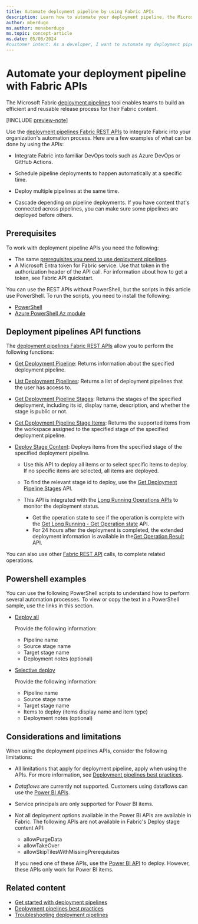 ```yaml
---
title: Automate deployment pipeline by using Fabric APIs
description: Learn how to automate your deployment pipeline, the Microsoft Fabric Application lifecycle management (ALM) tool, by using Fabric APIs.
author: mberdugo
ms.author: monaberdugo
ms.topic: concept-article
ms.date: 05/08/2024
#customer intent: As a developer, I want to automate my deployment pipeline using Fabric APIs so that I can streamline the release process.
---
```


# Automate your deployment pipeline with Fabric APIs

The Microsoft Fabric [deployment pipelines](intro-to-deployment-pipelines.md) tool enables teams to build an efficient and reusable release process for their Fabric content.

[!INCLUDE [preview-note](../../includes/feature-preview-note.md)]

Use the [deployment pipelines Fabric REST APIs](/rest/api/fabric/core/deployment-pipelines) to integrate Fabric into your organization's automation process. Here are a few examples of what can be done by using the APIs:

* Integrate Fabric into familiar DevOps tools such as Azure DevOps or GitHub Actions.

* Schedule pipeline deployments to happen automatically at a specific time.

* Deploy multiple pipelines at the same time.

* Cascade depending on pipeline deployments. If you have content that's connected across pipelines, you can make sure some pipelines are deployed before others.

## Prerequisites

To work with deployment pipeline APIs you need the following:

* The same [prerequisites you need to use deployment pipelines](./get-started-with-deployment-pipelines.md#prerequisites).
* A Microsoft Entra token for Fabric service. Use that token in the authorization header of the API call. For information about how to get a token, see Fabric API quickstart.

You can use the REST APIs without PowerShell, but the scripts in this article use PowerShell. To run the scripts, you need to install the following:

* [PowerShell](/powershell/scripting/install/installing-powershell)
* [Azure PowerShell Az module](/powershell/azure/install-azure-powershell)

## Deployment pipelines API functions

The [deployment pipelines Fabric REST APIs](/rest/api/fabric/core/deployment-pipelines) allow you to perform the following functions:

* [Get Deployment Pipeline](/rest/api/fabric/core/deployment-pipelines/get-deployment-pipeline): Returns information about the specified deployment pipeline.
* [List Deployment Pipelines](/rest/api/fabric/core/deployment-pipelines/list-deployment-pipelines): Returns a list of deployment pipelines that the user has access to.
* [Get Deployment Pipeline Stages](/rest/api/fabric/core/deployment-pipelines/get-deployment-pipeline-stages): Returns the stages of the specified deployment, including its id, display name, description, and whether the stage is public or not.
* [Get Deployment Pipeline Stage Items](/rest/api/fabric/core/deployment-pipelines/get-deployment-pipeline-stage-items): Returns the supported items from the workspace assigned to the specified stage of the specified deployment pipeline.
* [Deploy Stage Content](/rest/api/fabric/core/deployment-pipelines/deploy-stage-content): Deploys items from the specified stage of the specified deployment pipeline.

  * Use this API to deploy all items or to select specific items to deploy. If no specific items are selected, all items are deployed.
  * To find the relevant stage id to deploy, use the [Get Deployment Pipeline Stages](/rest/api/fabric/core/deployment-pipelines/get-deployment-pipeline-stages) API.
  * This API is integrated with the [Long Running Operations APIs](/rest/api/fabric/core/long-running-operations) to monitor the deployment status.

    * Get the operation state to see if the operation is complete with the [Get Long Running  - Get Operation state](/rest/api/fabric/core/long-running-operations/get-operation-state) API.
    * For 24 hours after the deployment is completed, the extended deployment information is available in the[Get Operation Result](/rest/api/fabric/core/long-running-operations/get-operation-result) API.

You can also use other [Fabric REST API](/rest/api/fabric/) calls, to complete related operations.

## Powershell examples

You can use the following PowerShell scripts to understand how to perform several automation processes. To view or copy the text in a PowerShell sample, use the links in this section.

* [Deploy all](https://microsofteur-my.sharepoint.com/:u:/g/personal/lialezra_microsoft_com/EelWAzYXIkxGgQChiuqE7PYBRYRlFL8mCV93Wx0CsjBTyA?e=h8S89e)

  Provide the following information:

  * Pipeline name
  * Source stage name
  * Target stage name
  * Deployment notes (optional)

* [Selective deploy](https://microsofteur-my.sharepoint.com/:u:/g/personal/lialezra_microsoft_com/EdZ4KzPPEMxGk0abRZ-0uuQBv7O73CSJo0YGgdBJcRiQ8Q?e=MKpMFy)

  Provide the following information:

  * Pipeline name
  * Source stage name
  * Target stage name
  * Items to deploy (items display name and item type)
  * Deployment notes (optional)

## Considerations and limitations

When using the deployment pipelines APIs, consider the following limitations:

* All limitations that apply for deployment pipeline, apply when using the APIs. For more information, see [Deployment pipelines best practices](./understand-the-deployment-process.md#considerations-and-limitations).
* *Dataflows* are currently not supported. Customers using dataflows can use the [Power BI APIs](./pipeline-automation.md).
* Service principals are only supported for Power BI items.
* Not all deployment options available in the Power BI APIs are available in Fabric. The following APIs are not available in Fabric's Deploy stage content API:

  * allowPurgeData
  * allowTakeOver
  * allowSkipTilesWithMissingPrerequisites

  If you need one of these APIs, use the [Power BI API](./pipeline-automation.md) to deploy. However, these APIs only work for Power BI items.

## Related content

* [Get started with deployment pipelines](get-started-with-deployment-pipelines.md)
* [Deployment pipelines best practices](../best-practices-cicd.md)
* [Troubleshooting deployment pipelines](../troubleshoot-cicd.md)
